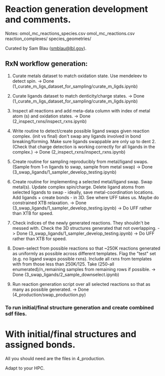 # Reaction generation development and comments.

Notes:
omol_mc_reactions_species.csv 
omol_mc_reactions.csv
reaction_complexes/
species_geometries/

Curated by Sam Blau (smblau@lbl.gov).

## RxN workflow generation:

1. Curate metals dataset to match oxidation state. Use mendeleev to detect spin. -> Done (1_curate_m_ligs_dataset_for_sampling/curate_m_ligds.ipynb)
2. Curate ligands dataset to match denticity/charge states. -> Done (1_curate_m_ligs_dataset_for_sampling/curate_m_ligds.ipynb)

3. Inspect all reactions and add meta-data column with index of metal atom (s) and oxidation states. -> Done (2_inspect_rxns/inspect_rxns.ipynb)
4. Write routine to detect/create possible ligand swaps given reaction complex. (init vs final) don't swap any ligands involved in bond breaking/forming. Make sure ligands swappable are only up to dent 2. (Check that charge detection is working correctly for all ligands in the complex.) -> Done (2_inspect_rxns/inspect_rxns.ipynb)

5. Create routine for sampling reproducibly from metal/ligand swaps. (Sample from 1-n ligands to swap, sample from metal swap) -> Done (3_swap_ligands/1_sampler_develop_testing.ipynb)
6. Create routine for implementing a selected metal/ligand swap. Swap metal(s). Update complex spin/charge. Delete ligand atoms from selected ligands to swap - ideally, save metal-coordination locations. Add ligands + create bonds - in 3D. See where UFF takes us. Maybe do constrained XTB relaxation. -> Done (3_swap_ligands/1_sampler_develop_testing.ipynb) -> Do UFF rather than XTB for speed.
7. Check indices of the newly generated reactions. They shouldn't be messed with. Check the 3D structures generated that not overlapping. -> Done (3_swap_ligands/1_sampler_develop_testing.ipynb) -> Do UFF rather than XTB for speed.

8. Down-select from possible reactions so that ~250K reactions generated as uniformly as possible across different templates. Flag the "test" set (e.g. no ligand swaps possible rxns). Include all rxns from templates with from those less than 250K/125. Take (250-all enumerated)/n_remaining samples from remaining rows if possible. -> Done (3_swap_ligands/2_sample_downselect.ipynb)
9. Run reaction generation script over all selected reactions so that as many as possible generated. -> Done (4_production/swap_production.py)


### To run initial/final structure generation and create combined sdf files.

# With initial/final structures and assigned bonds.

All you should need are the files in 4_production.

Adapt to your HPC.